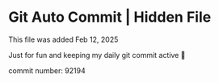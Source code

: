 # Git Auto Commit | Hidden File

This file was added Feb 12, 2025

Just for fun and keeping my daily git commit active 🤪

commit number: 92194
